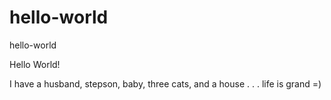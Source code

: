 # hello-world
hello-world

Hello World!

I have a husband, stepson, baby, three cats, and a house . . . life is grand =)
